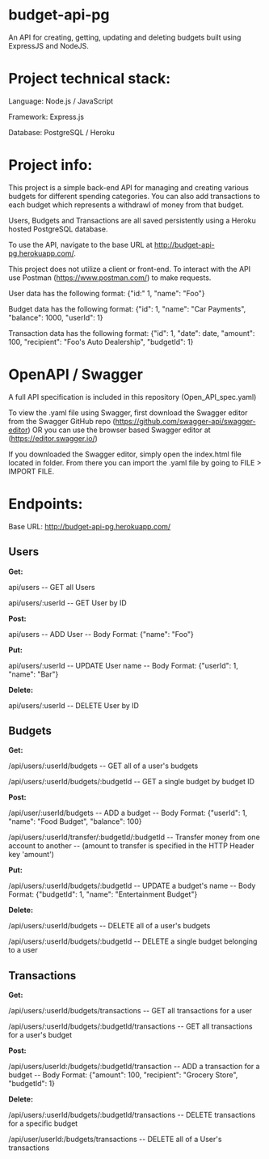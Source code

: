 ﻿# budget-api-pg
An API for creating, getting, updating and deleting budgets built using ExpressJS and NodeJS.

# Project technical stack:
Language: Node.js / JavaScript

Framework: Express.js

Database: PostgreSQL / Heroku

# Project info:
This project is a simple back-end API for managing and creating various budgets for different spending categories. You can also add transactions to each budget which represents a withdrawl of money from that budget.

Users, Budgets and Transactions are all saved persistently using a Heroku hosted PostgreSQL database.

To use the API, navigate to the base URL at http://budget-api-pg.herokuapp.com/.

This project does not utilize a client or front-end. 
To interact with the API use Postman (https://www.postman.com/) to make requests.

User data has the following format: {"id:" 1, "name": "Foo"}

Budget data has the following format: {"id": 1, "name": "Car Payments", "balance": 1000, "userId": 1}

Transaction data has the following format: {"id": 1, "date": date, "amount": 100, "recipient": "Foo's Auto Dealership", "budgetId": 1}


# OpenAPI / Swagger
A full API specification is included in this repository (Open_API_spec.yaml)

To view the .yaml file using Swagger, first download the Swagger editor from the Swagger GitHub repo (https://github.com/swagger-api/swagger-editor) OR you can use the browser based Swagger editor at (https://editor.swagger.io/)

If you downloaded the Swagger editor, simply open the index.html file located in folder. From there you can import the .yaml file by going to FILE > IMPORT FILE.

# Endpoints:


Base URL: http://budget-api-pg.herokuapp.com/

Users
------
**Get:**
  

api/users -- GET all Users


api/users/:userId -- GET User by ID


**Post:**
  

api/users -- ADD User -- Body Format: {"name": "Foo"}


**Put:**
  

api/users/:userId -- UPDATE User name -- Body Format: {"userId": 1, "name": "Bar"}


**Delete:**
  

api/users/:userId -- DELETE User by ID


Budgets
-----------
**Get:**
  

/api/users/:userId/budgets -- GET all of a user's budgets


/api/users/:userId/budgets/:budgetId -- GET a single budget by budget ID


**Post:**
  

/api/user/:userId/budgets -- ADD a budget -- Body Format: {"userId": 1, "name": "Food Budget", "balance": 100}


/api/users/:userId/transfer/:budgetId/:budgetId -- Transfer money from one account to another -- (amount to transfer is specified in the HTTP Header key 'amount')


**Put:**
  
  
/api/users/:userId/budgets/:budgetId -- UPDATE a budget's name -- Body Format: {"budgetId": 1, "name": "Entertainment Budget"}


**Delete:**
  

/api/users/:userId/budgets -- DELETE all of a user's budgets


/api/users/:userId/budgets/:budgetId -- DELETE a single budget belonging to a user


Transactions
-----------
**Get:**


/api/users/:userId/budgets/transactions -- GET all transactions for a user


/api/users/:userId/budgets/:budgetId/transactions -- GET all transactions for a user's budget


**Post:**
  

/api/users/userId:/budgets/:budgetId/transaction -- ADD a transaction for a budget -- Body Format: {"amount": 100, "recipient": "Grocery Store", "budgetId": 1}


**Delete:**
  

/api/users/:userId/budgets/:budgetId/transactions -- DELETE transactions for a specific budget


/api/user/userId:/budgets/transactions -- DELETE all of a User's transactions
